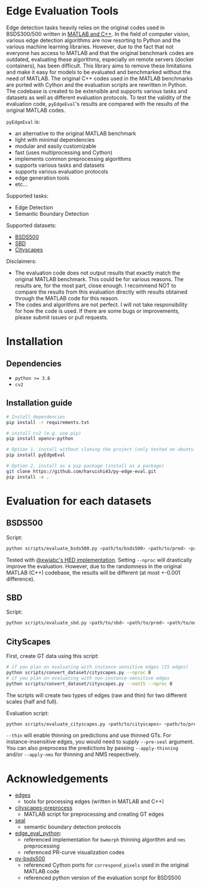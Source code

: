 # Edge Evaluation Tools

Edge detection tasks heavily relies on the original codes used in BSDS300/500 written in [MATLAB and C++](https://www2.eecs.berkeley.edu/Research/Projects/CS/vision/grouping/resources.html).
In the field of computer vision, various edge detection algorithms are now resorting to Python and the various machine learning libraries.
However, due to the fact that not everyone has access to MATLAB and that the original benchmark codes are outdated, evaluating these algorithms, especially on remote servers (docker containers), has been difficult.
This library aims to remove these limitations and make it easy for models to be evaluated and benchmarked without the need of MATLAB.
The original C++ codes used in the MATLAB benchmarks are ported with Cython and the evaluation scripts are rewritten in Python.
The codebase is created to be extensible and supports various tasks and datasets as well as different evaluation protocols.
To test the validity of the evaluation code, `pyEdgeEval`'s results are compared with the results of the original MATLAB codes.

`pyEdgeEval` is:
- an alternative to the original MATLAB benchmark
- light with minimal dependencies
- modular and easily customizable
- fast (uses multiprocessing and Cython)
- implements common preprocessing algorithms
- supports various tasks and datasets
- supports various evaluation protocols
- edge generation tools
- etc...

Supported tasks:
- Edge Detection
- Semantic Boundary Detection

Supported datasets:
- [BSDS500](https://www2.eecs.berkeley.edu/Research/Projects/CS/vision/grouping/resources.html)
- [SBD](http://home.bharathh.info/pubs/codes/SBD/download.html)
- [Cityscapes](https://www.cityscapes-dataset.com)

Disclaimers:
- The evaluation code does not output results that exactly match the original MATLAB benchmark. This could be for various reasons. The results are, for the most part, close enough. I recommend NOT to compare the results from this evaluation directly with results obtained through the MATLAB code for this reason.
- The codes and algorithms are not perfect. I will not take responsibility for how the code is used. If there are some bugs or improvements, please submit issues or pull requests.

# Installation

## Dependencies

- `python >= 3.8`
- `cv2`

## Installation guide

```Bash
# Install dependencies
pip install -r requirements.txt

# install cv2 (e.g. use pip)
pip install opencv-python

# Option 1. install without cloning the project (only tested on ubuntu with python 3.8)
pip install pyEdgeEval

# Option 2. install as a pip package (install as a package)
git clone https://github.com/haruishi43/py-edge-eval.git
pip install -e .
```

# Evaluation for each datasets

## BSDS500

Script:

```Bash
python scripts/evaluate_bsds500.py <path/to/bsds500> <path/to/pred> <path/to/output> --thresholds=5 --nproc=8
```

Tested with [@xwjabc's HED implementation](https://github.com/xwjabc/hed).
Setting `--nproc` will drastically improve the evaluation.
However, due to the randomness in the original MATLAB (C++) codebase, the results will be different (at most +-0.001 difference).

## SBD

Script:

```Bash
python scripts/evaluate_sbd.py <path/to/sbd> <path/to/pred> <path/to/output> --categories=15 --thresholds=5 --nproc=8
```


## CityScapes

First, create GT data using this script:
```Bash
# if you plan on evaluating with instance-sensitive edges (IS edges)
python scripts/convert_dataset/cityscapes.py --nproc 8
# if you plan on evaluating with non-instance-sensitive edges
python scripts/convert_dataset/cityscapes.py --nonIS --nproc 8
```
The scripts will create two types of edges (raw and thin) for two different scales (half and full).

Evaluation script:
```Bash
python scripts/evaluate_cityscapes.py <path/to/cityscapes> <path/to/predictions> <path/to/output> --categories='[1, 14]' --thresholds 99 --nproc 8
```

`--thin` will enable thinning on predictions and use thinned GTs.
For instance-insensitive edges, you would need to supply `--pre-seal` argument.
You can also preprocess the predictions by passing `--apply-thinning` and/or `--apply-nms` for thinning and NMS respectively.


# Acknowledgements

- [edges](https://github.com/pdollar/edges)
  - tools for processing edges (written in MATLAB and C++)
- [cityscapes-preprocess](https://github.com/Chrisding/cityscapes-preprocess)
  - MATLAB script for preprocessing and creating GT edges
- [seal](https://github.com/Chrisding/seal)
  - semantic boundary detection protocols
- [edge_eval_python](https://github.com/Walstruzz/edge_eval_python):
  - referenced implementation for `bwmorph` thinning algorithm and `nms` preprocessing
  - referenced PR-curve visualization codes
- [py-bsds500](https://github.com/Britefury/py-bsds500)
  - referenced Cython ports for `correspond_pixels` used in the original MATLAB code
  - referenced python version of the evaluation script for BSDS500
